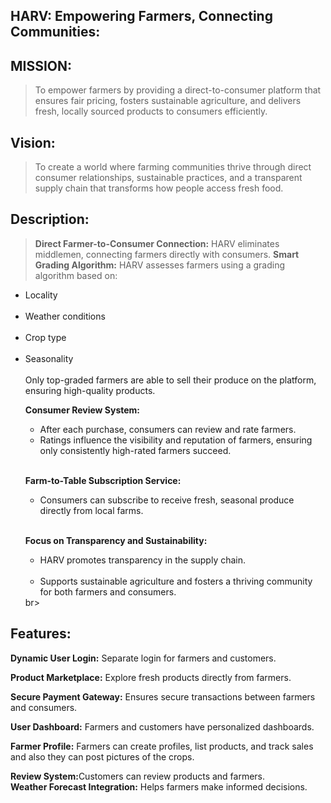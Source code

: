 ## HARV: Empowering Farmers, Connecting Communities:
## MISSION:
> To empower farmers by providing a direct-to-consumer platform that ensures fair pricing, fosters sustainable agriculture, and delivers fresh, locally sourced products to consumers efficiently.
## Vision:
> To create a world where farming communities thrive through direct consumer relationships, sustainable practices, and a transparent supply chain that transforms how people access fresh food.
## Description:
><strong>Direct Farmer-to-Consumer Connection:</strong> HARV eliminates middlemen, connecting farmers directly with consumers.
<strong>Smart Grading Algorithm:</strong> HARV assesses farmers using a grading algorithm based on:</br>

<ul>
  <li>Locality</li></br>
  <li>Weather conditions</li></br>
  <li>Crop type</li></br>
  <li>Seasonality</li></br>
Only top-graded farmers are able to sell their produce on the platform, ensuring high-quality products.

<strong>Consumer Review System:</strong>
<ul>
  <li>After each purchase, consumers can review and rate farmers.</li</br>
  <li>Ratings influence the visibility and reputation of farmers, ensuring only consistently high-rated farmers succeed.</li></br>
</ul>

<strong>Farm-to-Table Subscription Service:</strong>
<ul>
  <li>Consumers can subscribe to receive fresh, seasonal produce directly from local farms.</li></br>
</ul>

<strong>Focus on Transparency and Sustainability:</strong>
<ul>
<li>HARV promotes transparency in the supply chain.</li></br>
  
<li>Supports sustainable agriculture and fosters a thriving community for both farmers and consumers.</li></ul>br>
  
</ul>

## Features:
<strong>Dynamic User Login:</strong> Separate login for farmers and customers.</br>

<strong>Product Marketplace:</strong> Explore fresh products directly from farmers.</br>

<strong>Secure Payment Gateway:</strong> Ensures secure transactions between farmers and consumers.</br>

<strong>User Dashboard:</strong> Farmers and customers have personalized dashboards.</br>

<strong>Farmer Profile:</strong> Farmers can create profiles, list products, and track sales and also they can post pictures of the crops.</br>

<strong>Review System:</strong>Customers can review products and farmers.</br>
<strong>Weather Forecast Integration:</strong> Helps farmers make informed decisions.</br>
